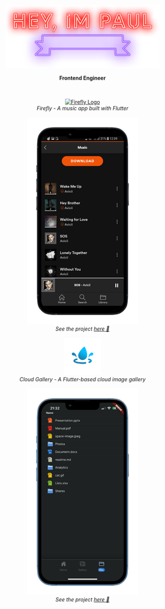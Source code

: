 <p align="center">
  <img width="420" src="hey.png" />
</p>

<p align="center">
  <strong>Frontend Engineer</strong>
</p>

<p align="center">
</p>

<p align="center">
  <br/><br/>

  <!-- Firefly Project -->
  <a href="https://github.com/lookacat/firefly-music-app" target="_blank">
    <img width="100" src="https://github.com/lookacat/firefly-music-app/blob/main/logotext.png" alt="Firefly Logo"/>
  </a>
  <br/>
  <i>Firefly - A music app built with Flutter</i>
  <br/><br/>
  <a href="https://github.com/lookacat/firefly-music-app" target="_blank">
    <img width="300" src="1-portrait.png" alt="Firefly App Screenshot" />
  </a>
  <br/>
  <i>See the project <a href="https://github.com/lookacat/firefly-music-app" target="_blank">here 🔗</a></i>
  <br/><br/>

  <!-- Cloud Gallery Project -->
  <a href="https://github.com/lookacat/cloud-gallery" target="_blank">
    <img width="100" src="https://github.com/lookacat/cloud-gallery/blob/main/assets/icon/rainfall_transparent.png" alt="Cloud Gallery Logo"/>
  </a>
  <br/>
  <i>Cloud Gallery - A Flutter-based cloud image gallery</i>
  <br/><br/>
  <a href="https://github.com/lookacat/cloud-gallery" target="_blank">
    <img width="300" src="https://github.com/lookacat/cloud-gallery/blob/main/assets/screenshots/screen1.png" alt="Cloud Gallery Screenshot" />
  </a>
  <br/>
  <i>See the project <a href="https://github.com/lookacat/cloud-gallery" target="_blank">here 🔗</a></i>
</p>
